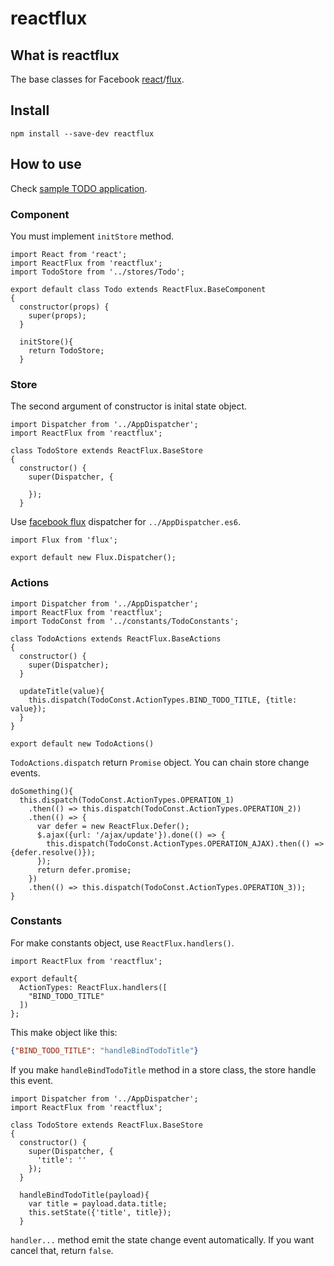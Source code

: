 # reactflux

## What is reactflux

The base classes for Facebook [react](https://facebook.github.io/react/)/[flux](https://facebook.github.io/flux/).

## Install

```
npm install --save-dev reactflux
```

## How to use

Check [sample TODO application](example/todo).

### Component

You must implement `initStore` method.

```es6
import React from 'react';
import ReactFlux from 'reactflux';
import TodoStore from '../stores/Todo';

export default class Todo extends ReactFlux.BaseComponent
{
  constructor(props) {
    super(props);
  }

  initStore(){
    return TodoStore;
  }
```

### Store

The second argument of constructor is inital state object.

```es6
import Dispatcher from '../AppDispatcher';
import ReactFlux from 'reactflux';

class TodoStore extends ReactFlux.BaseStore
{
  constructor() {
    super(Dispatcher, {

    });
  }
```

Use [facebook flux](https://facebook.github.io/flux/) dispatcher for `../AppDispatcher.es6`.

```es6
import Flux from 'flux';

export default new Flux.Dispatcher();
```

### Actions

```es6
import Dispatcher from '../AppDispatcher';
import ReactFlux from 'reactflux';
import TodoConst from '../constants/TodoConstants';

class TodoActions extends ReactFlux.BaseActions
{
  constructor() {
    super(Dispatcher);
  }

  updateTitle(value){
    this.dispatch(TodoConst.ActionTypes.BIND_TODO_TITLE, {title: value});
  }
}

export default new TodoActions()
```

`TodoActions.dispatch` return `Promise` object. You can chain store change events.

```es6
doSomething(){
  this.dispatch(TodoConst.ActionTypes.OPERATION_1)
    .then(() => this.dispatch(TodoConst.ActionTypes.OPERATION_2))
    .then(() => {
      var defer = new ReactFlux.Defer();
      $.ajax({url: '/ajax/update'}).done(() => {
        this.dispatch(TodoConst.ActionTypes.OPERATION_AJAX).then(() => {defer.resolve()});
      });
      return defer.promise;
    })
    .then(() => this.dispatch(TodoConst.ActionTypes.OPERATION_3));
}
```

### Constants

For make constants object, use `ReactFlux.handlers()`.

```es6
import ReactFlux from 'reactflux';

export default{
  ActionTypes: ReactFlux.handlers([
    "BIND_TODO_TITLE"
  ])
};
```

This make object like this:

```json
{"BIND_TODO_TITLE": "handleBindTodoTitle"}
```

If you make `handleBindTodoTitle` method in a store class, the store handle this event.

```es6
import Dispatcher from '../AppDispatcher';
import ReactFlux from 'reactflux';

class TodoStore extends ReactFlux.BaseStore
{
  constructor() {
    super(Dispatcher, {
      'title': ''
    });
  }

  handleBindTodoTitle(payload){
    var title = payload.data.title;
    this.setState({'title', title});
  }
```

`handler...` method emit the state change event automatically. If you want cancel that, return `false`.
